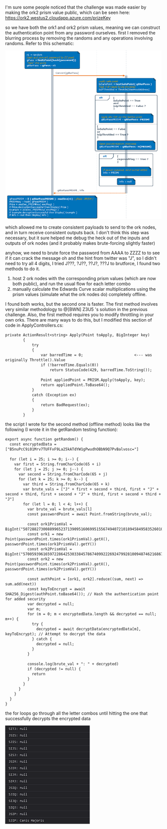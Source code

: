 I'm sure some people noticed that the challenge was made easier by making the ork2 prism value public, which can be seen here: https://ork2.westus2.cloudapp.azure.com/prizeKey

so we have both the ork1 and ork2 prism values, meaning we can construct the authentication point from any password ourselves.
first I removed the blurring process by removing the randoms and any operations involving randoms. Refer to this schematic:

![1.1flow](diagrams/flow.png)

which allowed me to create consistent payloads to send to the ork nodes, and in turn receive consistent outputs back. I don't think this step was necessary, but it sure helped me debug the heck out of the inputs and outputs of ork nodes (and it probably makes brute-forcing slightly faster)

anyhow, we need to brute force the password from AAAA to ZZZZ to to see if it can crack the message
oh and the hint from twitter was "J", so I didn't need to try all 4 digits, I tried J???, ?J??, ??J?, ???J 
to brutforce, I found two methods to do it.

1. host 2 ork nodes with the corresponding prism values (which are now both public), and run the usual flow for each letter combo
2. manually calculate the Edwards Curve scalar multiplications using the prism values (simulate what the ork nodes do) completely offline. 

I found both works, but the second one is faster. The first method involves very similar methodology to @[BWN] Z3U5 's solution in the previous challenge.
Also, the first method requires you to modify throttling in your own orks. There are many ways to do this, but I modified this section of code in ApplyControllers.cs:

```
private ActionResult<string> Apply(Point toApply, BigInteger key)
        {
            try
            {
                var barredTime = 0;                       <--- was originally Throttle().Value
                if (!barredTime.Equals(0))
                    return StatusCode(429, barredTime.ToString());

                Point appliedPoint = PRISM.Apply(toApply, key);
                return appliedPoint.ToBase64();
            }
            catch (Exception ex)
            {
                return BadRequest(ex);
            }
        }
```

the script I wrote for the second method (offline method) looks like the following (I wrote it in the getRandom testing function):

```
export async function getRandom() {
  const encryptedData = ["B5nuPcC9i01Mrv7TUFFxF9La25kATdYW1gPwudhOBbN9Q7PvBalvosc="]

  for (let i = 25; i >= 0; i--) {
    var first = String.fromCharCode(65 + i)
    for (let j = 25; j >= 0; j--) {
      var second = String.fromCharCode(65 + j)
      for (let k = 25; k >= 0; k--) {
        var third = String.fromCharCode(65 + k)
        var brute_vals = ["J" + first + second + third, first + "J" + second + third, first + second + "J" + third, first + second + third + "J"]
        for (let l = 0; l < 4; l++) {
          var brute_val = brute_vals[l]
          const passwordPoint = await Point.fromString(brute_val);

          const ork1PrismVal = BigInt("5072882730088996523713909516069951556749407210189458495835260106699727451075")
          const ork1 = new Point(passwordPoint.times(ork1PrismVal).getX(), passwordPoint.times(ork1PrismVal).getY())
          const ork2PrismVal = BigInt("5700593961659722864253033845786740992226924799281009487462168678312388445069")
          const ork2 = new Point(passwordPoint.times(ork2PrismVal).getX(), passwordPoint.times(ork2PrismVal).getY())

          const authPoint = [ork1, ork2].reduce((sum, next) => sum.add(next))
          const keyToEncrypt = await SHA256_Digest(authPoint.toBase64()); // Hash the authentication point for added security
          var decrypted = null;
          var m;
          for (m = 0; m < encryptedData.length && decrypted == null; m++) {
            try {
              decrypted = await decryptData(encryptedData[m], keyToEncrypt); // Attempt to decrypt the data
            } catch {
              decrypted = null;
            }
          }

          console.log(brute_val + ": " + decrypted)
          if (decrypted != null) {
            return
          }
        }
      }
    }
  }
}
```

the for loops go through all the letter combos until hitting the one that successfully decrypts the encrypted data

![console_bf](diagrams/image.png)
